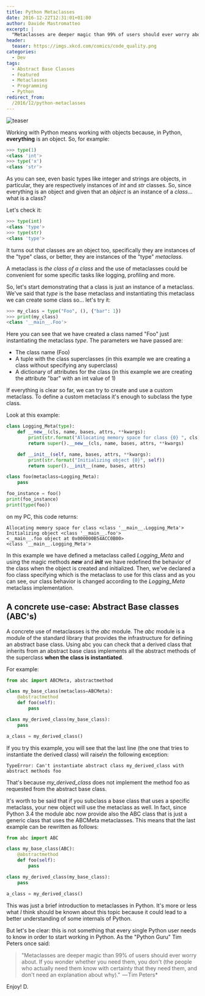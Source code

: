 ```yaml
---
title: Python Metaclasses
date: 2016-12-22T12:31:01+01:00
author: Davide Mastromatteo
excerpt: |
  "Metaclasses are deeper magic than 99% of users should ever worry about. If you wonder whether you need them, you don't". That's what Tim Peters once said. But aren't you curious to know something about them? :)
header:
  teaser: https://imgs.xkcd.com/comics/code_quality.png
categories:
  - Dev
tags:
  - Abstract Base Classes
  - Featured
  - Metaclasses
  - Programming
  - Python
redirect_from:
  /2016/12/python-metaclasses
---
```

![teaser](https://imgs.xkcd.com/comics/code_quality.png)

Working with Python means working with objects because, in Python, **everything** is an object. So, for example:

```python
>>> type(1)
<class 'int'>
>>> type('x')
<class 'str'>
```

As you can see, even basic types like integer and strings are objects, in particular, they are respectively instances of *int* and *str* classes. So, since everything is an object and given that an *object* is an instance of a *class*... what is a class?

Let's check it:

```python
>>> type(int)
<class 'type'>
>>> type(str)
<class 'type'>
```

It turns out that classes are an object too, specifically they are instances of the "type" class, or better, they are instances of the "type" *metaclass*.

A metaclass is *the class of a class* and the use of metaclasses could be convenient for some specific tasks like logging, profiling and more.

So, let's start demonstrating that a class is just an instance of a metaclass. We've said that *type* is the base metaclass and instantiating this metaclass we can create some class so... let's try it:

```python
>>> my_class = type("Foo", (), {"bar": 1})
>>> print(my_class)
<class '__main__.Foo'>
```

Here you can see that we have created a class named "Foo" just instantiating the metaclass *type*. The parameters we have passed are:

- The class name (Foo)
- A tuple with the class superclasses (in this example we are creating a class without specifying any superclass)
- A dictionary of attributes for the class (in this example we are creating the attribute "bar" with an int value of 1)

If everything is clear so far, we can try to create and use a custom metaclass. To define a custom metaclass it's enough to subclass the type class.

Look at this example:

```python
class Logging_Meta(type):
    def __new__(cls, name, bases, attrs, **kwargs):
        print(str.format("Allocating memory space for class {0} ", cls))
        return super().__new__(cls, name, bases, attrs, **kwargs)

    def __init__(self, name, bases, attrs, **kwargs):
        print(str.format("Initializing object {0}", self))
        return super().__init__(name, bases, attrs)

class foo(metaclass=Logging_Meta):
    pass

foo_instance = foo()
print(foo_instance)
print(type(foo))
```

on my PC, this code returns:

```console
Allocating memory space for class <class '__main__.Logging_Meta'>
Initializing object <class '__main__.foo'>
<__main__.foo object at 0x000000B54ACC0B00>
<class '__main__.Logging_Meta'>
```

In this example we have defined a metaclass called *Logging_Meta* and using the magic methods *__new__* and *__init__* we have redefined the behavior of the class when the object is created and initialized. Then, we've declared a foo class specifying which is the metaclass to use for this class and as you can see, our class behavior is changed according to the *Logging_Meta* metaclass implementation.

## A concrete use-case: Abstract Base classes (ABC's)

A concrete use of metaclasses is the *abc* module. The *abc* module is a module of the standard library that provides the infrastructure for defining an abstract base class. Using abc you can check that a derived class that inherits from an abstract base class implements all the abstract methods of the superclass **when the class is instantiated**.

For example:

```python
from abc import ABCMeta, abstractmethod

class my_base_class(metaclass=ABCMeta):
    @abstractmethod
    def foo(self):
        pass

class my_derived_class(my_base_class):
    pass

a_class = my_derived_class()
```

If you try this example, you will see that the last line (the one that tries to instantiate the derived class) will raise\n
the following exception:

```console
TypeError: Can't instantiate abstract class my_derived_class with abstract methods foo
```

That's because *my_derived_class* does not implement the method foo as requested from the abstract base class.

It's worth to be said that if you subclass a base class that uses a specific metaclass, your new object will use the metaclass as well. In fact, since Python 3.4 the module abc now provide also the ABC class that is just a generic class that uses the ABCMeta metaclasses. This means that the last example can be rewritten as follows:

```python
from abc import ABC

class my_base_class(ABC):
    @abstractmethod
    def foo(self):
        pass

class my_derived_class(my_base_class):
    pass

a_class = my_derived_class()
```

This was just a brief introduction to metaclasses in Python. It's more or less what *I* think should be known about this topic because it could lead to a better understanding of some internals of Python.

But let's be clear: this is not something that every single Python user needs to know in order to start working in Python. As the "Python Guru" Tim Peters once said:

> "Metaclasses are deeper magic than 99% of users should ever worry about. If you wonder whether you need them, you don't (the people who actually need them know with certainty that they need them, and don't need an explanation about why)."  — Tim Peters*

Enjoy!
D.

